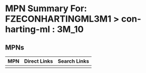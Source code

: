 



# MPN Summary For: FZECONHARTINGML3M1 > con-harting-ml : 3M_10

## MPNs
  

|MPN|Direct Links|Search Links|
| :--- | :--- | :--- |
||||
